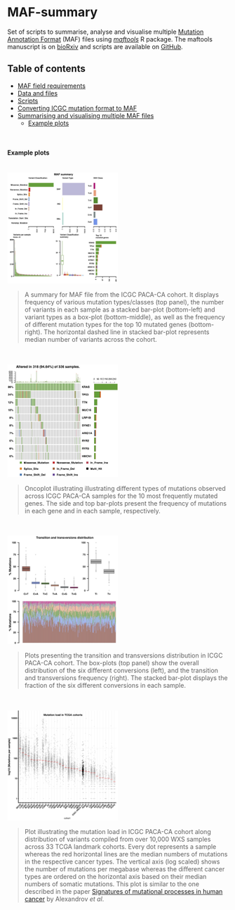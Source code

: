 # MAF-summary

Set of scripts to summarise, analyse and visualise multiple [Mutation Annotation Format](https://software.broadinstitute.org/software/igv/MutationAnnotationFormat) (MAF) files using *[maftools](https://www.bioconductor.org/packages/devel/bioc/vignettes/maftools/inst/doc/maftools.html)* R package. The maftools manuscript is on [bioRxiv](http://dx.doi.org/10.1101/052662) and scripts are available on [GitHub](https://github.com/PoisonAlien/maftools).


## Table of contents

<!-- vim-markdown-toc GFM -->
* [MAF field requirements](#maf-field-requirements)
* [Data and files](#data-and-files)
* [Scripts](#scripts)
* [Converting ICGC mutation format to MAF](#converting-icgc-mutation-format-to-maf)
* [Summarising and visualising multiple MAF files](#summarising-and-visualising-multiple-maf-files)
  * [Example plots](#example-plots)

<!-- vim-markdown-toc -->
<br>


#### Example plots

<br />
<img src="Figures/MAF_summary_ICGC-PACA-CA.jpg" width="50%">

>A summary for MAF file from the ICGC PACA-CA cohort. It displays frequency of various mutation types/classes (top panel), the number of variants in each sample as a stacked bar-plot (bottom-left) and variant types as a box-plot (bottom-middle), as well as the frequency of different mutation types for the top 10 mutated genes (bottom-right). The horizontal dashed line in stacked bar-plot represents median number of variants across the cohort.

<br />
<br />

<img src="Figures/Oncoplot_ICGC-PACA-CA.jpg" width="50%">

>Oncoplot illustrating illustrating different types of mutations observed across ICGC PACA-CA samples for the 10 most frequently mutated genes. The side and top bar-plots present the frequency of mutations in each gene and in each sample, respectively.

<br />
<br />


<img src="Figures/Transition_and_transversions_ICGC-PACA-CA.jpg" width="50%">

> Plots presenting the transition and transversions distribution in ICGC PACA-CA cohort. The box-plots (top panel) show the overall distribution of the six different conversions (left), and the transition and transversions frequency (right). The stacked bar-plot displays the fraction of the six different conversions in each sample.

<br />
<br />


<img src="Figures/Compare_against_TCGA_cohorts_ICGC-PACA-CA.jpg" width="50%">

>Plot illustrating the mutation load in ICGC PACA-CA cohort along distribution of variants compiled from over 10,000 WXS samples across 33 TCGA landmark cohorts. Every dot represents a sample whereas the red horizontal lines are the median numbers of mutations in the respective cancer types. The vertical axis (log scaled) shows the number of mutations per megabase whereas the different cancer types are ordered on the horizontal axis based on their median numbers of somatic mutations. This plot is similar to the one described in the paper [Signatures of mutational processes in human cancer](https://www.ncbi.nlm.nih.gov/pubmed/23945592) by Alexandrov *et al*.

<br />
<br />
